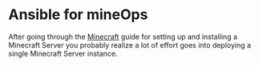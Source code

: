 # Ansible for mineOps

After going through the [Minecraft](../Minecraft) guide for setting up and installing a Minecraft Server you probably realize a lot of effort goes into deploying a single Minecraft Server instance.


